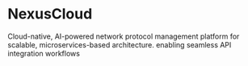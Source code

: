 # NexusCloud
Cloud-native, AI-powered network protocol management platform for scalable, microservices-based architecture. enabling seamless API integration workflows
